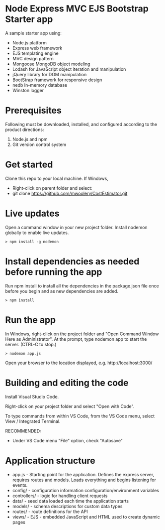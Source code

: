# Node Express MVC EJS Bootstrap Starter app

A sample starter app using:

- Node.js platform
- Express web framework 
- EJS templating engine
- MVC design pattern
- Mongoose MongoDB object modeling
- Lodash for JavaScript object iteration and manipulation 
- jQuery library for DOM manipulation
- BootStrap framework for responsive design
- nedb In-memory database
- Winston logger

# Prerequisites

Following must be downloaded, installed, and configured according to the product directions: 

1. Node.js and npm 
2. Git version control system

# Get started

Clone this repo to your local machine. If Windows, 

- Right-click on parent folder and select:
- git clone https://github.com/mwoolery/CostEstimator.git

# Live updates

Open a command window in your new project folder. Install nodemon globally to enable live updates.

```
> npm install -g nodemon
```


# Install dependencies as needed before running the app

Run npm install to install all the dependencies in the package.json file once before you begin and as new dependencies are added.

```
> npm install
```

# Run the app

In Windows, right-click on the project folder and "Open Command Window Here as Administrator". At the prompt, type nodemon app to start the server.  (CTRL-C to stop.)

```
> nodemon app.js
```

Open your browser to the location displayed, e.g. http://localhost:3000/

# Building and editing the code

Install Visual Studio Code.

Right-click on your project folder and select "Open with Code".

To type commands from within VS Code, from the VS Code menu, select View / Integrated Terminal.

RECOMMENDED: 

- Under VS Code menu "File" option, check "Autosave"


# Application structure

- app.js - Starting point for the application. Defines the express server, requires routes and models. Loads everything and begins listening for events. 
- config/ - configuration information configuration/environment variables
- controllers/ - logic for handling client requests
- data/ - seed data loaded each time the application starts
- models/ - schema descriptions for custom data types
- routes/ - route definitions for the API
- views/ - EJS - embedded JavaScript and HTML used to create dynamic pages

